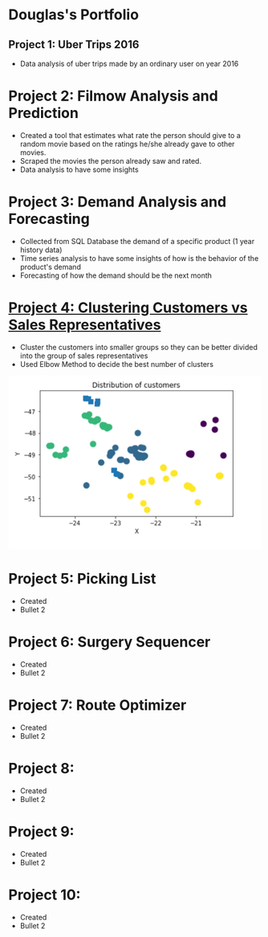 # Douglas's Portfolio

## Project 1: Uber Trips 2016
* Data analysis of uber trips made by an ordinary user on year 2016

# Project 2: Filmow Analysis and Prediction
* Created a tool that estimates what rate the person should give to a random movie based on the ratings he/she already gave to other movies.
* Scraped the movies the person already saw and rated.
* Data analysis to have some insights

# Project 3: Demand Analysis and Forecasting
* Collected from SQL Database the demand of a specific product (1 year history data)
* Time series analysis to have some insights of how is the behavior of the product's demand
* Forecasting of how the demand should be the next month

# [Project 4: Clustering Customers vs Sales Representatives](https://github.com/dougmart/CustomerClusteringDan)
* Cluster the customers into smaller groups so they can be better divided into the group of sales representatives
* Used Elbow Method to decide the best number of clusters

![](https://github.com/dougmart/DS_Portfolio/blob/main/images/Kmeans_fig.png)

# Project 5: Picking List
* Created
* Bullet 2

# Project 6: Surgery Sequencer
* Created
* Bullet 2

# Project 7: Route Optimizer
* Created
* Bullet 2

# Project 8:
* Created
* Bullet 2

# Project 9:
* Created
* Bullet 2

# Project 10:
* Created
* Bullet 2
